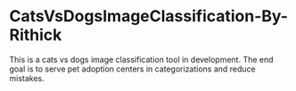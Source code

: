 # CatsVsDogsImageClassification-By-Rithick
This is a cats vs dogs image classification tool in development. The end goal is to serve pet adoption centers in categorizations and reduce mistakes.
